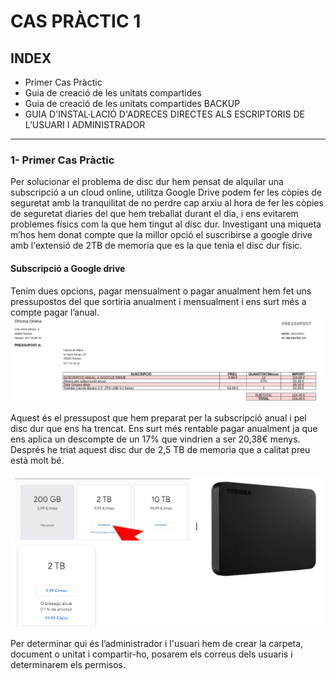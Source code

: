 # CAS PRÀCTIC 1


## INDEX

- Primer Cas Pràctic	
- Guia de creació de les unitats compartides	
- Guia de creació de les unitats compartides BACKUP
- GUIA D'INSTAL·LACIÓ D'ADRECES DIRECTES ALS ESCRIPTORIS DE L’USUARI I ADMINISTRADOR
-------------------------------------------------------------------------------------

### 1- Primer Cas Pràctic


Per solucionar el problema de disc dur hem pensat de alquilar una subscripció a un cloud online, utilitza Google Drive podem fer les còpies de seguretat amb la tranquilitat de no perdre cap arxiu al hora de fer les còpies de seguretat diaries del que hem treballat durant el dia, i ens evitarem problemes físics com la que hem tingut al disc dur.
Investigant una miqueta m’hos hem donat compte que la millor opció el suscribirse a google drive amb l'extensió de 2TB de memoria que es la que tenia el disc dur físic.

#### Subscripció a Google drive

Tenim dues opcions, pagar mensualment o pagar anualment hem fet uns pressupostos del que sortiria anualment i mensualment i ens surt més a compte pagar l’anual.
[![N|Solid](1.png)](https://nodesource.com/products/nsolid)

Aquest és el pressupost que hem preparat per la subscripció anual i pel disc dur que ens ha trencat. Ens surt més rentable pagar anualment ja que ens aplica un descompte de un 17% que vindrien a ser 20,38€ menys.
Després he triat aquest disc dur de 2,5 TB de memoria que a calitat preu està molt bé.

[![N|Solid](2.png)](https://nodesource.com/products/nsolid)

Per determinar qui és l’administrador i l'usuari hem de crear la carpeta, document o unitat i compartir-ho, posarem els correus dels usuaris i determinarem els permisos.
